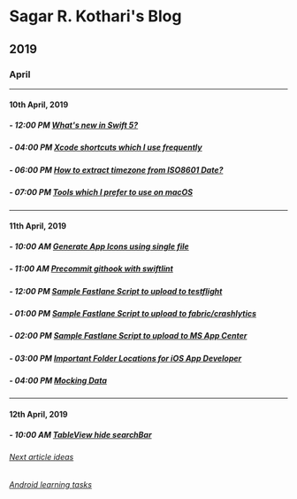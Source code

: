 # Sagar R. Kothari's Blog

## 2019

### April

---

#### 10th April, 2019

##### - 12:00 PM [What's new in Swift 5?](2019_04_10_12PM_Swift5.md)

##### - 04:00 PM [Xcode shortcuts which I use frequently](2019_04_10_04PM_XcodeShortCuts.md)

##### - 06:00 PM [How to extract timezone from ISO8601 Date?](2019_04_10_06PM_TimezoneFromISO8601Date.md)

##### - 07:00 PM [Tools which I prefer to use on macOS](2019_04_10_07PM_Useful_tools.md)

---

#### 11th April, 2019

##### - 10:00 AM [Generate App Icons using single file](2019_04_11_10AM_GenerateAppIcons.md)

##### - 11:00 AM [Precommit githook with swiftlint](2019_04_11_11AM_PreCommitGithook.md)

##### - 12:00 PM [Sample Fastlane Script to upload to testflight](2019_04_11_12PM_FastlaneTestFlight.md)

##### - 01:00 PM [Sample Fastlane Script to upload to fabric/crashlytics](2019_04_11_01PM_Fabric.md)

##### - 02:00 PM [Sample Fastlane Script to upload to MS App Center](2019_04_11_02PM_AppCenter.md)

##### - 03:00 PM [Important Folder Locations for iOS App Developer](2019_04_11_03PM_ImportantFolders.md)

##### - 04:00 PM [Mocking Data](2019_04_11_04PM_MockingData.md)

---

#### 12th April, 2019

##### - 10:00 AM [TableView hide searchBar](2019_04_12_10AM_TableViewHideSearchBar.md)

###### [Next article ideas](nextArticles.md)

###### [Android learning tasks](androidStudyPlan.md)